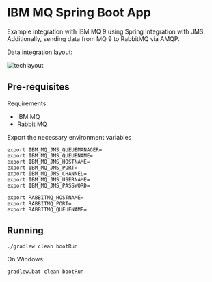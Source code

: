 # IBM MQ Spring Boot App

Example integration with IBM MQ 9 using Spring Integration with JMS. Additionally, sending data from
MQ 9 to RabbitMQ via AMQP.

Data integration layout:

![techlayout](https://github.com/ddubson/ibmmq-boot-app/blob/master/assets/tech-layout.png)

## Pre-requisites

Requirements:

- IBM MQ
- Rabbit MQ 

Export the necessary environment variables

```
export IBM_MQ_JMS_QUEUEMANAGER=
export IBM_MQ_JMS_QUEUENAME=
export IBM_MQ_JMS_HOSTNAME=
export IBM_MQ_JMS_PORT=
export IBM_MQ_JMS_CHANNEL=
export IBM_MQ_JMS_USERNAME=
export IBM_MQ_JMS_PASSWORD=

export RABBITMQ_HOSTNAME=
export RABBITMQ_PORT=
export RABBITMQ_QUEUENAME=
```

## Running

```
./gradlew clean bootRun
```

On Windows:

```
gradlew.bat clean bootRun
```